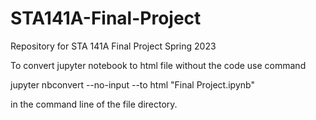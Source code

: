 # STA141A-Final-Project
Repository for STA 141A Final Project Spring 2023

To convert jupyter notebook to html file without the code use command

jupyter nbconvert --no-input --to html "Final Project.ipynb"

in the command line of the file directory.

